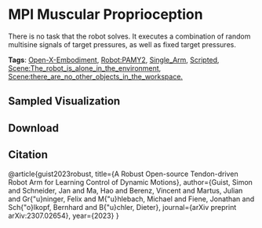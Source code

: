 # MPI Muscular Proprioception

There is no task that the robot solves. It executes a combination of random multisine signals of target pressures, as well as fixed target pressures.

**Tags**: [Open-X-Embodiment](oed-playground/tree/master/pages/tags/Open-X-Embodiment.md), [Robot:PAMY2](oed-playground/tree/master/pages/tags/Robot:PAMY2.md), [Single_Arm](oed-playground/tree/master/pages/tags/Single_Arm.md), [Scripted](oed-playground/tree/master/pages/tags/Scripted.md), [Scene:The_robot_is_alone_in_the_environment](oed-playground/tree/master/pages/tags/Scene:The_robot_is_alone_in_the_environment.md), [Scene:there_are_no_other_objects_in_the_workspace.](oed-playground/tree/master/pages/tags/Scene:there_are_no_other_objects_in_the_workspace..md)

## Sampled Visualization



## Download



## Citation

@article{guist2023robust,
  title={A Robust Open-source Tendon-driven Robot Arm for Learning Control of Dynamic Motions},
  author={Guist, Simon and Schneider, Jan and Ma, Hao and Berenz, Vincent and Martus, Julian and Gr{\"u}ninger, Felix and M{\"u}hlebach, Michael and Fiene, Jonathan and Sch{\"o}lkopf, Bernhard and B{\"u}chler, Dieter},
  journal={arXiv preprint arXiv:2307.02654},
  year={2023}
}